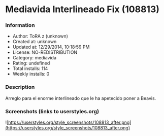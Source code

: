 # Mediavida Interlineado Fix (108813)

### Information
- Author: ToRA z (unknown)
- Created at: unknown
- Updated at: 12/29/2014, 10:18:59 PM
- License: NO-REDISTRIBUTION
- Category: mediavida
- Rating: undefined
- Total installs: 114
- Weekly installs: 0


### Description
Arreglo para el enorme interlineado que le ha apetecido poner a Beavis.


### Screenshots (links to userstyles.org)
![https://userstyles.org/style_screenshots/108813_after.png](https://userstyles.org/style_screenshots/108813_after.png)


